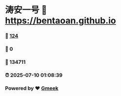 # 涛安一号 :link: https://bentaoan.github.io 
### :page_facing_up: [124](https://bentaoan.github.io/tag.html) 
### :speech_balloon: 0 
### :hibiscus: 134711 
### :alarm_clock: 2025-07-10 01:08:39 
### Powered by :heart: [Gmeek](https://github.com/Meekdai/Gmeek)
